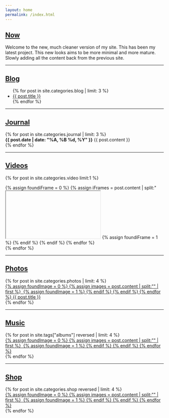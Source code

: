 ```yaml
---
layout: home
permalink: /index.html
---
```


## [Now](/)

Welcome to the new, much cleaner version of my site. This has been my latest project. This new looks aims to be more minimal and more mature. Slowly adding all the content back from the previous site.

<hr>

## [Blog](/blog)
<div class="posts">
  <ul>
  {% for post in site.categories.blog | limit: 3 %}
    <li><a href="{{ post.url }}">{{ post.title }}</a></li>
  {% endfor %}
    </ul>
</div>

<hr>

## [Journal](/journal)
<div class="posts">
  {% for post in site.categories.journal | limit: 3 %}
    <article class="post">
    <strong><time datetime="{{ post.date | date_to_xmlschema }}" class="post-date">{{ post.date | date: "%A, %B %d, %Y" }}</time></strong>
    {{ post.content }}
    </article>
  {% endfor %}
</div>

<hr>

## [Videos](/videos)
{% for post in site.categories.video limit:1 %}
  <div class="video">
  	{% assign foundiFrame = 0 %}
	{% assign iFrames = post.content | split:"<iframe " %}
	{% for iFrame in iFrames %}
		{% if iFrame contains 'src' %}
			{% if foundiFrame == 0 %}
				{% assign html = iFrame | split:">" | first %}
				<iframe {{ html }}></iframe>
				{% assign foundiFrame = 1 %}
			{% endif %}
		{% endif %}
	{% endfor %}
  </div>
{% endfor %}

<hr>

## [Photos](/photos)
<div class="grid">
  {% for post in site.categories.photos | limit: 4 %}
	  <div class="gridBox">
	  	<a href="{{ post.url }}">
	  	{% assign foundImage = 0 %}
	  	{% assign images = post.content | split:"<img " %}
	  	{% for image in images %}
	    	{% if image contains 'src' %}
	        	{% if foundImage == 0 %}
	            	{% assign html = image | split:"/>" | first %}
	            	<img {{ html }} />
	            	{% assign foundImage = 1 %}
	        	{% endif %}
	    	{% endif %}
	  	{% endfor %}
	  	<span class="boxText">{{ post.title }}</span></a>
	  </div>
  {% endfor %}
</div>

<hr>

## [Music](/music)
<div class="grid">
  {% for post in site.tags["albums"] reversed | limit: 4 %}
	  <div class="gridBox">
	  	<a href="{{ post.url }}">
	  	{% assign foundImage = 0 %}
	  	{% assign images = post.content | split:"<img " %}
	  	{% for image in images %}
	    	{% if image contains 'src' %}
	        	{% if foundImage == 0 %}
	            	{% assign html = image | split:"/>" | first %}
	            	<img {{ html }} />
	            	{% assign foundImage = 1 %}
	        	{% endif %}
	    	{% endif %}
	  	{% endfor %}
		</a>
	  </div>
  {% endfor %}
</div>

<hr>

## [Shop](/shop)
<div class="grid">
  {% for post in site.categories.shop reversed | limit: 4 %}
	  <div class="gridBox">
	  	<a href="{{ post.url }}">
	  	{% assign foundImage = 0 %}
	  	{% assign images = post.content | split:"<img " %}
	  	{% for image in images %}
	    	{% if image contains 'src' %}
	        	{% if foundImage == 0 %}
	            	{% assign html = image | split:"/>" | first %}
	            	<img {{ html }} />
	            	{% assign foundImage = 1 %}
	        	{% endif %}
	    	{% endif %}
	  	{% endfor %}
	  	</a>
	  </div>
  {% endfor %}
</div>
